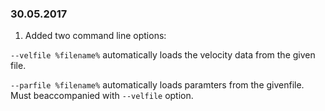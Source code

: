 ### 30.05.2017
1. Added two command line options:

`--velfile %filename%`  automatically loads the velocity data from the given file.

`--parfile %filename%` automatically loads paramters from the givenfile.
Must beaccompanied with `--velfile` option.
